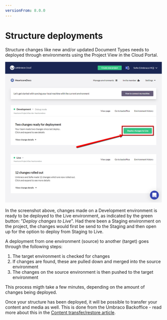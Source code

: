 ```yaml
---
versionFrom: 8.0.0
---
```


# Structure deployments

Structure changes like new and/or updated Document Types needs to deployed through environments using the Project View in the Cloud Portal.

![Deploy to Live](images/deploy-changes-to-live.png)

In the screenshot above, changes made on a Development environment is ready to be deployed to the Live environment, as indicated by the green button: "_Deploy changes to Live_". Had there been a Staging environment on the project, the changes would first be send to the Staging and then open up for the option to deploy from Staging to Live.

A deployment from one environment (source) to another (target) goes through the following steps:

1. The target environment is checked for changes
2. If changes are found, these are pulled down and merged into the source environment
3. The changes on the source environment is then pushed to the target environment

This process migth take a few minutes, depending on the amount of changes being deployed.

Once your structure has been deployed, it will be possible to transfer your content and media as well. This is done from the Umbraco Backoffice - read more about this in the [Content transfer/restore article](content-transfer.md).
